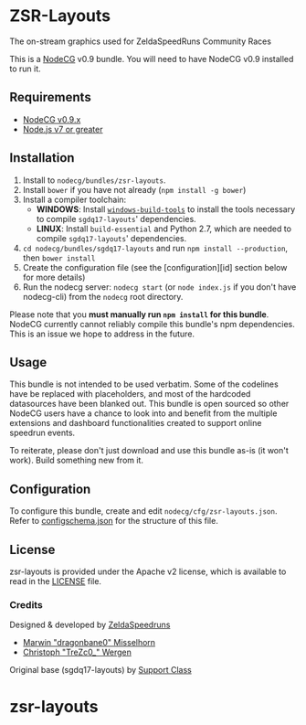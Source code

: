 # ZSR-Layouts
The on-stream graphics used for ZeldaSpeedRuns Community Races

This is a [NodeCG](http://github.com/nodecg/nodecg) v0.9 bundle. You will need to have NodeCG v0.9 installed to run it.

## Requirements
- [NodeCG v0.9.x](https://github.com/nodecg/nodecg/releases)
- [Node.js v7 or greater](https://nodejs.org/)

## Installation
1. Install to `nodecg/bundles/zsr-layouts`.
2. Install `bower` if you have not already (`npm install -g bower`)
3. Install a compiler toolchain:
	- **WINDOWS**: Install [`windows-build-tools`](https://www.npmjs.com/package/windows-build-tools) to install the tools necessary to compile `sgdq17-layouts`' dependencies.
	- **LINUX**: Install `build-essential` and Python 2.7, which are needed to compile `sgdq17-layouts`' dependencies.
4. `cd nodecg/bundles/sgdq17-layouts` and run `npm install --production`, then `bower install`
5. Create the configuration file (see the [configuration][id] section below for more details)
6. Run the nodecg server: `nodecg start` (or `node index.js` if you don't have nodecg-cli) from the `nodecg` root directory.

Please note that you **must manually run `npm install` for this bundle**. NodeCG currently cannot reliably compile this bundle's npm dependencies. This is an issue we hope to address in the future.

## Usage
This bundle is not intended to be used verbatim. Some of the codelines have be replaced with placeholders, and most of the hardcoded datasources have been blanked out. This bundle is open sourced so other NodeCG users have a chance to look into and benefit from the multiple extensions and dashboard functionalities created to support online speedrun events.

To reiterate, please don't just download and use this bundle as-is (it won't work). Build something new from it.

## Configuration
To configure this bundle, create and edit `nodecg/cfg/zsr-layouts.json`.  
Refer to [configschema.json](configschema.json) for the structure of this file.


## License
zsr-layouts is provided under the Apache v2 license, which is available to read in the [LICENSE](LICENSE) file.

### Credits
Designed & developed by [ZeldaSpeedruns](http://zelda.speedruns.com)
 - [Marwin "dragonbane0" Misselhorn](https://twitter.com/dragonbane0/)
 - [Christoph "TreZc0_" Wergen](https://twitter.com/trezc0_)
 
 Original base (sgdq17-layouts) by [Support Class](http://supportclass.net/)
# zsr-layouts

